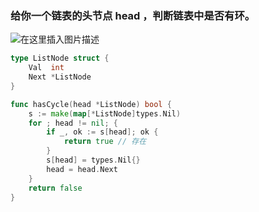 ### 给你一个链表的头节点 head ，判断链表中是否有环。

![在这里插入图片描述](https://img-blog.csdnimg.cn/afb54f5ceef64450ba340f44bac08156.png)

```go
type ListNode struct {
	Val  int
	Next *ListNode
}

func hasCycle(head *ListNode) bool {
	s := make(map[*ListNode]types.Nil)
	for ; head != nil; {
		if _, ok := s[head]; ok {
			return true // 存在
		}
		s[head] = types.Nil{}
		head = head.Next
	}
	return false
}
```
